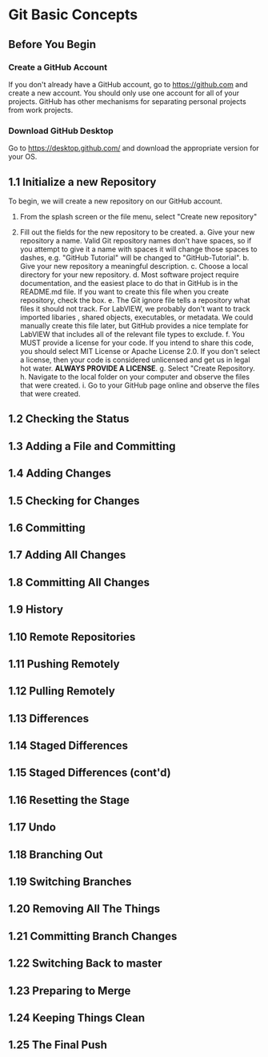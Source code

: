 # Git Basic Concepts
## Before You Begin
### Create a GitHub Account
If you don't already have a GitHub account, go to https://github.com and create a new account. You should only use one account for all of your projects. GitHub has other mechanisms for separating personal projects from work projects.
### Download GitHub Desktop
Go to https://desktop.github.com/ and download the appropriate version for your OS.
## 1.1 Initialize a new Repository
To begin, we will create a new repository on our GitHub account.
1. From the splash screen or the file menu, select "Create new repository"

2. Fill out the fields for the new repository to be created.
	a. Give your new repository a name. Valid Git repository names don't have spaces, so if you attempt to give it a name with spaces it will change those spaces to dashes, e.g. "GitHub Tutorial" will be changed to "GitHub-Tutorial".
	b. Give your new repository a meaningful description.
	c. Choose a local directory for your new repository.
	d. Most software project require documentation, and the easiest place to do that in GitHub is in the README.md file. If you want to create this file when you create repository, check the box.
	e. The Git ignore file tells a repository what files it should not track. For LabVIEW, we probably don't want to track imported libaries , shared objects, executables, or metadata. We could manually create this file later, but GitHub provides a nice template for LabVIEW that includes all of the relevant file types to exclude.
	f. You MUST provide a license for your code. If you intend to share this code, you should select MIT License or Apache License 2.0. If you don't select a license, then your code is considered unlicensed and get us in legal hot water. **ALWAYS PROVIDE A LICENSE**.
	g. Select "Create Repository.
	h. Navigate to the local folder on your computer and observe the files that were created.
	i. Go to your GitHub page online and observe the files that were created.

## 1.2 Checking the Status
## 1.3 Adding a File and Committing
## 1.4 Adding Changes
## 1.5 Checking for Changes
## 1.6 Committing
## 1.7 Adding All Changes
## 1.8 Committing All Changes
## 1.9 History
## 1.10 Remote Repositories
## 1.11 Pushing Remotely
## 1.12 Pulling Remotely
## 1.13 Differences
## 1.14 Staged Differences
## 1.15 Staged Differences (cont'd)
## 1.16 Resetting the Stage
## 1.17 Undo
## 1.18 Branching Out
## 1.19 Switching Branches
## 1.20 Removing All The Things
## 1.21 Committing Branch Changes
## 1.22 Switching Back to master
## 1.23 Preparing to Merge
## 1.24 Keeping Things Clean
## 1.25 The Final Push
